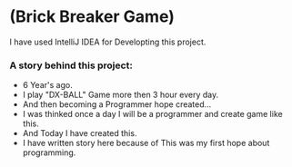 # (Brick Breaker Game)

I have used IntelliJ IDEA for Developting this project.

### A story behind this project:


* 6 Year's ago.
* I play "DX-BALL" Game more then 3 hour every day.
* And then becoming a Programmer hope created...
* I was thinked once a day I will be a programmer and create game like this.
* And Today I have created this.
* I have written story here because of This was my first hope about programming.

